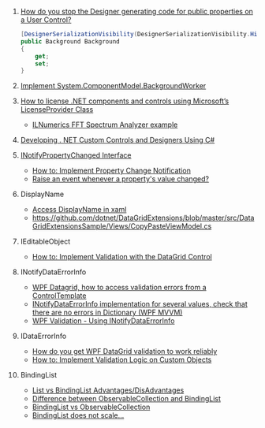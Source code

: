 1. [How do you stop the Designer generating code for public properties on a User Control?](https://stackoverflow.com/questions/29696/how-do-you-stop-the-designer-generating-code-for-public-properties-on-a-user-con)

   ```csharp
   [DesignerSerializationVisibility(DesignerSerializationVisibility.Hidden)]
   public Background Background
   {
       get;
       set;
   }
   ```

2. [Implement System.ComponentModel.BackgroundWorker](https://github.com/inthehand/32feet/blob/main/Legacy/InTheHand.Net.Personal/Windows/Forms/BackgroundWorker.cs)

3. [How to license .NET components and controls using Microsoft’s LicenseProvider Class](https://www.softwarekey.com/blog/licensing-tips/how-to-license-components-controls-microsoft-license-provider-class/)
   - [ILNumerics FFT Spectrum Analyzer example](https://ilnumerics.net/examples.php?exid=16e18c33a0743343c75e6470d07011bd)

4. [Developing . NET Custom Controls and Designers Using C#](https://books.google.com.hk/books?id=f2lcvqNAeo4C&pg=PA449&lpg=PA449&dq=LicenseProvider&source=bl&ots=nyenbLGTkg&sig=ACfU3U3g-HAJ8R4ecIWplHHunXwE0MXXnQ&hl=en&sa=X&redir_esc=y&hl=zh-CN&sourceid=cndr#v=onepage&q=LicenseProvider&f=false)
5. [INotifyPropertyChanged Interface](https://docs.microsoft.com/en-us/dotnet/api/system.componentmodel.inotifypropertychanged?view=net-5.0)
   - [How to: Implement Property Change Notification](https://docs.microsoft.com/en-us/dotnet/desktop/wpf/data/how-to-implement-property-change-notification?view=netframeworkdesktop-4.8)
   - [Raise an event whenever a property's value changed?](https://stackoverflow.com/questions/2246777/raise-an-event-whenever-a-propertys-value-changed)
6. DisplayName
   - [Access DisplayName in xaml](https://stackoverflow.com/questions/6154050/access-displayname-in-xaml)
   - https://github.com/dotnet/DataGridExtensions/blob/master/src/DataGridExtensionsSample/Views/CopyPasteViewModel.cs
7. IEditableObject
   - [How to: Implement Validation with the DataGrid Control](https://learn.microsoft.com/en-us/dotnet/desktop/wpf/controls/how-to-implement-validation-with-the-datagrid-control?view=netframeworkdesktop-4.8)
8. INotifyDataErrorInfo
   - [WPF Datagrid, how to access validation errors from a ControlTemplate](https://stackoverflow.com/questions/60142690/wpf-datagrid-how-to-access-validation-errors-from-a-controltemplate)
   - [INotifyDataErrorInfo implementation for several values, check that there are no errors in Dictionary (WPF MVVM)](https://learn.microsoft.com/en-us/answers/questions/207982/inotifydataerrorinfo-implementation-for-several-va.html)
   - [WPF Validation - Using INotifyDataErrorInfo](https://kmatyaszek.github.io/wpf%20validation/2019/03/13/wpf-validation-using-inotifydataerrorinfo.html)
9. IDataErrorInfo
   - [How do you get WPF DataGrid validation to work reliably](https://stackoverflow.com/questions/70020227/how-do-you-get-wpf-datagrid-validation-to-work-reliably)
   - [How to: Implement Validation Logic on Custom Objects](https://learn.microsoft.com/en-us/dotnet/desktop/wpf/data/how-to-implement-validation-logic-on-custom-objects?view=netframeworkdesktop-4.8)
10. BindingList
    - [List<T> vs BindingList<T> Advantages/DisAdvantages](https://stackoverflow.com/questions/2243950/listt-vs-bindinglistt-advantages-disadvantages)
    - [Difference between ObservableCollection and BindingList](https://stackoverflow.com/questions/4284663/difference-between-observablecollection-and-bindinglist)
    - [BindingList vs ObservableCollection](https://siderite.dev/blog/bindinglist-vs-observablecollection.html/)
    - [BindingList does not scale…](https://www.themissingdocs.net/wordpress/?p=465)
